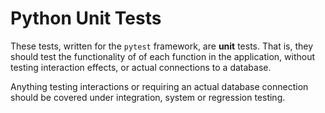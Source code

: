 # Python Unit Tests

These tests, written for the `pytest` framework, are **unit** tests.
That is, they should test the functionality of of each function in the application, without testing interaction effects, or actual connections to a database.

Anything testing interactions or requiring an actual database connection should be covered under integration, system or regression testing.
